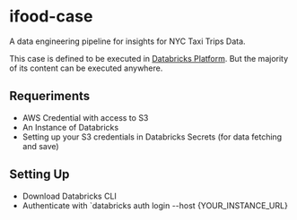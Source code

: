 # ifood-case
A data engineering pipeline for insights for NYC Taxi Trips Data.

This case is defined to be executed in [Databricks Platform](https://www.databricks.com/br). But the majority of its content can be executed anywhere.

## Requeriments
- AWS Credential with access to S3
- An Instance of Databricks
- Setting up your S3 credentials in Databricks Secrets (for data fetching and save)

## Setting Up
- Download Databricks CLI
- Authenticate with `databricks auth login --host {YOUR_INSTANCE_URL}

